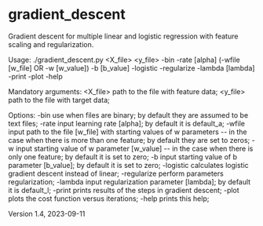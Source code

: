 # gradient_descent
Gradient descent for multiple linear and logistic regression with feature scaling and regularization.

Usage:
    ./gradient_descent.py <X_file> <y_file> -bin -rate [alpha] (-wfile [w_file] OR -w [w_value]) -b [b_value] -logistic -regularize -lambda [lambda] -print -plot -help

Mandatory arguments:
    <X_file>    path to the file with feature data;
    <y_file>    path to the file with target data;

Options:
    -bin        use when files are binary; by default they are assumed to be text files;
    -rate       input learning rate [alpha]; by default it is default_a;
    -wfile      input path to the file [w_file] with starting values of w parameters -- in the case when there is more than one feature; by default they are set to zeros;
    -w          input starting value of w parameter [w_value] -- in the case when there is only one feature; by default it is set to zero;
    -b          input starting value of b parameter [b_value]; by default it is set to zero;
    -logistic   calculates logistic gradient descent instead of linear;
    -regularize perform parameters regularization;
    -lambda     input regularization parameter [lambda]; by default it is default_l;
    -print      prints results of the steps in gradient descent;
    -plot       plots the cost function versus iterations;
    -help       prints this help;

Version 1.4, 2023-09-11
